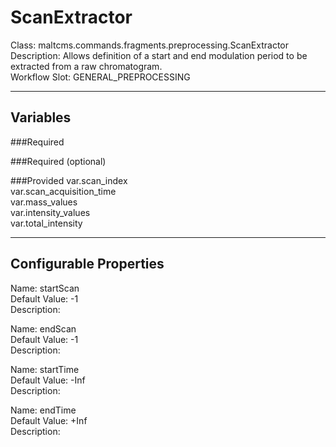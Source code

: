 # ScanExtractor
Class: maltcms.commands.fragments.preprocessing.ScanExtractor  
Description: Allows definition of a start and end modulation period to be extracted from a raw chromatogram.  
Workflow Slot: GENERAL_PREPROCESSING  

---

## Variables
###Required

###Required (optional)

###Provided
var.scan_index  
var.scan_acquisition_time  
var.mass_values  
var.intensity_values  
var.total_intensity  


---

## Configurable Properties
Name: startScan  
Default Value: -1  
Description:   
  
Name: endScan  
Default Value: -1  
Description:   
  
Name: startTime  
Default Value: -Inf  
Description:   
  
Name: endTime  
Default Value: +Inf  
Description:   
  

